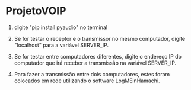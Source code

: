 # ProjetoVOIP

1. digite "pip install pyaudio" no terminal

2. Se for testar o receptor e o transmissor no mesmo computador, digite "localhost" para a variável SERVER_IP.

3. Se for testar entre computadores diferentes, digite o endereço IP do computador que irá receber a transmissão na variável SERVER_IP.

4. Para fazer a transmissão entre dois computadores, estes foram colocados em rede utilizando o software LogMEinHamachi.
